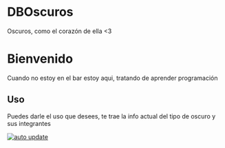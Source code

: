 # DBOscuros
Oscuros, como el corazón de ella &lt;3

# Bienvenido

Cuando no estoy en el bar estoy aqui, tratando de aprender programación

## Uso

Puedes darle el uso que desees, te trae la info actual del tipo de oscuro y sus integrantes

[![auto update](https://github.com/GaelVM/DBOscuros/actions/workflows/auto-update.yml/badge.svg?branch=main)](https://github.com/GaelVM/DBOscuros/actions/workflows/auto-update.yml)
